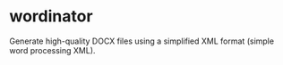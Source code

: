 # wordinator
Generate high-quality DOCX files using a simplified XML format (simple word processing XML).
